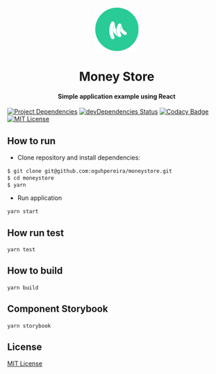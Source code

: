 <p align="center">
  <img width="100" height="100" src="https://raw.githubusercontent.com/oguhpereira/moneystore/732e57d55b19ba8ecde5e45c05ac05e28d4980e8/src/images/logo.svg?token=AF2ZCJ6W2LJO7MBTYX2Z7FS6VDFMA">
</p>
<h1 align="center">
    Money Store
</h1>
<h4 align="center">
    Simple application example using React
</h4>


[![Project Dependencies](https://david-dm.org/oguhpereira/moneystore/dev-status.svg)](https://david-dm.org/oguhpereira/moneystore)
[![devDependencies Status](https://david-dm.org/oguhpereira/moneystore/dev-status.svg)](https://david-dm.org/oguhpereira/moneystore?type=dev)
[![Codacy Badge](https://api.codacy.com/project/badge/Grade/f34192e6f38642fe880718a475346f7b)](https://www.codacy.com?utm_source=github.com&amp;utm_medium=referral&amp;utm_content=oguhpereira/moneystore&amp;utm_campaign=Badge_Grade)
[![MIT License](https://img.shields.io/badge/license-MIT-blue.svg?style=flat)](https://github.com/oguhpereira/moneystore/blob/master/LICENSE)

## How to run

* Clone repository and install dependencies:

```
$ git clone git@github.com:oguhpereira/moneystore.git
$ cd moneystore
$ yarn
```

* Run application

```
yarn start
```

## How run test

```
yarn test
```

## How to build

```
yarn build
```

## Component Storybook

```
yarn storybook
```

## License

[MIT License](https://github.com/oguhpereira/moneystore/blob/master/LICENSE)
